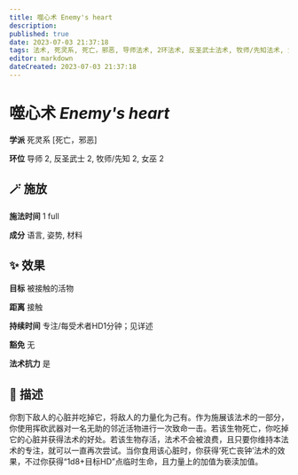 ```yaml
---
title: 噬心术 Enemy's heart
description: 
published: true
date: 2023-07-03 21:37:18
tags: 法术, 死灵系, 死亡，邪恶, 导师法术, 2环法术, 反圣武士法术, 牧师/先知法术, 女巫法术
editor: markdown
dateCreated: 2023-07-03 21:37:18
---
```


# **噬心术** *Enemy's heart*

**学派** 死灵系 \[死亡，邪恶\] 

**环位** 导师 2, 反圣武士 2, 牧师/先知 2, 女巫 2

## 🪄 施放

**施法时间** 1 full

**成分** 语言, 姿势, 材料

## ✨ 效果 

**目标** 被接触的活物 

**距离** 接触  

**持续时间** 专注/每受术者HD1分钟；见详述 

**豁免** 无

**法术抗力** 是

## 📖 描述

你割下敌人的心脏并吃掉它，将敌人的力量化为己有。作为施展该法术的一部分，你使用挥砍武器对一名无助的邻近活物进行一次致命一击。若该生物死亡，你吃掉它的心脏并获得法术的好处。若该生物存活，法术不会被浪费，且只要你维持本法术的专注，就可以一直再次尝试。当你食用该心脏时，你获得‘死亡丧钟’法术的效果，不过你获得“1d8+目标HD”点临时生命，且力量上的加值为亵渎加值。
    